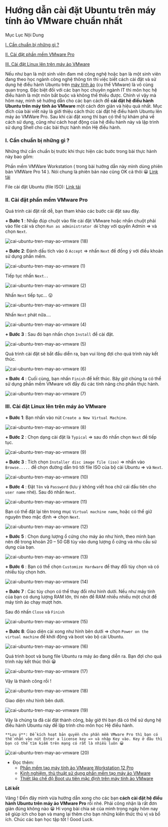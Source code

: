 # Hướng dẫn cài đặt Ubuntu trên máy tính ảo VMware chuẩn nhất
Mục Lục Nội Dung

[I. Cần chuẩn bị những gì ?](https://blogchiasekienthuc.com/thu-thuat-hay/cai-dat-ubuntu-tren-may-tinh-ao-vmware.html#i-can-chuan-bi-nhung-gi)

[II. Cài đặt phần mềm VMware Pro](https://blogchiasekienthuc.com/thu-thuat-hay/cai-dat-ubuntu-tren-may-tinh-ao-vmware.html#ii-cai-dat-phan-mem-vmware-pro)

[III. Cài đặt Linux lên trên máy ảo VMware](https://blogchiasekienthuc.com/thu-thuat-hay/cai-dat-ubuntu-tren-may-tinh-ao-vmware.html#iii-cai-dat-linux-len-tren-may-ao-vmware)

Nếu như bạn là một sinh viên đam mê công nghệ hoặc bạn là một sinh viên đang theo học ngành công nghệ thông tin thì việc biết cách cài đặt và sử dụng hệ điều hành Ubuntu trên [máy tính ảo](https://blogchiasekienthuc.com/thu-thuat-may-tinh/tao-may-tinh-ao-bang-vmware-workstation.html) (cụ thể VMware) là vô cùng quan trọng. Đặc biệt đối với các bạn học chuyên ngành IT thì môn học hệ điều hành là một môn bắt buộc và không thể thiếu được.
Chính vì vậy mà hôm nay, mình sẽ hướng dẫn cho các bạn cách để **cài đặt hệ điều hành Ubuntu trên máy tính ảo VMware** một cách đơn giản và hiệu quả nhất.
Mục đích của bài viết này là giới thiệu cách thức cài đặt hệ điều hành Ubuntu lên máy ảo VMWare Pro. Sau khi cài đặt xong thì bạn có thể tự khám phá về cách sử dụng, cũng như cách hoạt động của hệ điều hành này và lập trình sử dụng Shell cho các bài thực hành môn Hệ điều hành.
### I. Cần chuẩn bị những gì ?
Những thứ cần chuẩn bị trước khi thực hiện các bước trong bài thực hành này bao gồm:

Phần mềm VMWare Workstation ( trong bài hướng dẫn này mình dùng phiên bản VMWare Pro 14 ). Nói chung là phiên bản nào cũng OK cả thôi 😀 [Link tải](https://my.vmware.com/web/vmware/details?downloadGroup=WKST-1412-WIN&productId=686&rPId=23138)

File cài đặt Ubuntu (file ISO): [Link tải](https://www.ubuntu.com/download/desktop)
### II. Cài đặt phần mềm VMware Pro
Quá trình cài đặt rất dễ, bạn tham khảo các bước cài đặt sau đây.

**+ Bước 1** : Nhấp đúp chuột vào file cài đặt VMware hoặc nhấn chuột phải vào file cài và chọn `Run as administrator để` chạy với quyền Admin => và chọn `Next`.


![cai-ubuntu-tren-may-ao-vmware (18)](https://blogchiasekienthuc.com/wp-content/uploads/2018/07/cai-ubuntu-tren-may-ao-vmware-18.png)


**+ Bước 2**: Đánh dấu tích vào ô `Accept` => nhấn `Next` để đồng ý với điều khoản sử dụng phần mềm.


![cai-ubuntu-tren-may-ao-vmware (1)](https://blogchiasekienthuc.com/wp-content/uploads/2018/07/cai-ubuntu-tren-may-ao-vmware-1.png)

Tiếp tục nhấn `Next..`


![cai-ubuntu-tren-may-ao-vmware (2)](https://blogchiasekienthuc.com/wp-content/uploads/2018/07/cai-ubuntu-tren-may-ao-vmware-2.png)

Nhấn `Next` tiếp tục… 😛


![cai-ubuntu-tren-may-ao-vmware (3)](https://blogchiasekienthuc.com/wp-content/uploads/2018/07/cai-ubuntu-tren-may-ao-vmware-3.png)

Nhấn `Next` phát nữa….


![cai-ubuntu-tren-may-ao-vmware (4)](https://blogchiasekienthuc.com/wp-content/uploads/2018/07/cai-ubuntu-tren-may-ao-vmware-4.png)

**+ Bước 3** : Sau đó bạn nhấn chọn `Install` để cài đặt.


![cai-ubuntu-tren-may-ao-vmware (5)](https://blogchiasekienthuc.com/wp-content/uploads/2018/07/cai-ubuntu-tren-may-ao-vmware-5.png)

Quá trình cài đặt sẽ bắt đầu diễn ra, bạn vui lòng đợi cho quá trình này kết thúc.


![cai-ubuntu-tren-may-ao-vmware (6)](https://blogchiasekienthuc.com/wp-content/uploads/2018/07/cai-ubuntu-tren-may-ao-vmware-6.png)


**+ Bước 4** : Cuối cùng, bạn nhấn `Finish` để kết thúc. Bây giờ chúng ta có thể sử dụng phần mềm VMware với đầy đủ các tính năng cho phần thực hành.


![cai-ubuntu-tren-may-ao-vmware (7)](https://blogchiasekienthuc.com/wp-content/uploads/2018/07/cai-ubuntu-tren-may-ao-vmware-7.png)


### III. Cài đặt Linux lên trên máy ảo VMware

**+ Bước 1**: Bạn nhấn vào nút `Create a New Virtual Machine`.

![cai-ubuntu-tren-may-ao-vmware (8)](https://blogchiasekienthuc.com/wp-content/uploads/2018/07/cai-ubuntu-tren-may-ao-vmware-8.png)

**+ Bước 2** : Chọn dạng cài đặt là `Typical` => sau đó nhấn chọn `Next` để tiếp tục.

![cai-ubuntu-tren-may-ao-vmware (9)](https://blogchiasekienthuc.com/wp-content/uploads/2018/07/cai-ubuntu-tren-may-ao-vmware-9.png)

**+ Bước 3** : Tích chọn `Installer disc image file (iso)` => nhấn vào `Browse.....` để chọn đường dẫn trỏ tới file ISO của bộ cài Ubuntu => và `Next`.

![cai-ubuntu-tren-may-ao-vmware (10)](https://blogchiasekienthuc.com/wp-content/uploads/2018/07/cai-ubuntu-tren-may-ao-vmware-10.png)

**+ Bước 4** : Đặt `Tên` và `Password` (lưu ý không viết hoa chữ cái đầu tiên cho `user name` nhé). Sau đó nhấn `Next`.

![cai-ubuntu-tren-may-ao-vmware (11)](https://blogchiasekienthuc.com/wp-content/uploads/2018/07/cai-ubuntu-tren-may-ao-vmware-11.png)

Bạn có thể đặt lại tên trong mục `Virtual machine name`, hoặc có thể giữ nguyên theo mặc định => chọn `Next`.

![cai-ubuntu-tren-may-ao-vmware (12)](https://blogchiasekienthuc.com/wp-content/uploads/2018/07/cai-ubuntu-tren-may-ao-vmware-12.png)

**+ Bước 5** : Chọn dung lượng ổ cứng cho máy ảo như hình, theo mình bạn nên để trong khoản 20 – 50 GB tùy vào dung lượng ổ cứng và nhu cầu sử dụng của bạn.

![cai-ubuntu-tren-may-ao-vmware (13)](https://blogchiasekienthuc.com/wp-content/uploads/2018/07/cai-ubuntu-tren-may-ao-vmware-13.png)

**+ Bước 6** : Bạn có thể chọn `Customize Hardware` để thay đổi tùy chọn và có nhiều tùy chọn hơn.

![cai-ubuntu-tren-may-ao-vmware (14)](https://blogchiasekienthuc.com/wp-content/uploads/2018/07/cai-ubuntu-tren-may-ao-vmware-14.png)

**+ Bước 7** : Các tùy chọn có thể thay đổi như hình dưới. Nếu như máy tính của bạn có dung lượng RAM lớn, thì nên để RAM nhiều nhiều một chút để máy tính ảo chạy mượt hơn.

Sau đó nhấn `Close` và `Finish`

![cai-ubuntu-tren-may-ao-vmware (15)](https://blogchiasekienthuc.com/wp-content/uploads/2018/07/cai-ubuntu-tren-may-ao-vmware-15.png)

**+ Bước 8**: Giao diện cài xong như hình bên dưới => chọn `Power on the virtual machine` để khởi động và boot vào bộ cài Ubuntu.

![cai-ubuntu-tren-may-ao-vmware (16)](https://blogchiasekienthuc.com/wp-content/uploads/2018/07/cai-ubuntu-tren-may-ao-vmware-16.png)

Quá trình boot và bung file Ubuntu ra máy ảo đang diễn ra. Bạn đợi cho quá trình này kết thúc thôi 😀

![cai-ubuntu-tren-may-ao-vmware (17)](https://blogchiasekienthuc.com/wp-content/uploads/2018/07/cai-ubuntu-tren-may-ao-vmware-19.png)

Vậy là thành công rồi !

![cai-ubuntu-tren-may-ao-vmware (18)](https://blogchiasekienthuc.com/wp-content/uploads/2018/07/cai-ubuntu-tren-may-ao-vmware-20.png)

Giao diện như hình bên dưới.

![cai-ubuntu-tren-may-ao-vmware (19)](https://blogchiasekienthuc.com/wp-content/uploads/2018/07/cai-ubuntu-tren-may-ao-vmware-21.png)

Vậy là chúng ta đã cài đặt thành công, bây giờ thì bạn đã có thể sử dụng hệ điều hành Ubuntu này để lập trình cho môn học Hệ điều hành.


	**Lưu ý**: Để kích hoạt bản quyền cho phần mềm VMware Pro thì bạn có thể nhấn vào nút Enter a license key => và nhập Key vào. Key ở đâu thì bạn có thể tìm kiếm trên mạng có rất là nhiều luôn 😀

	
![cai-ubuntu-tren-may-ao-vmware (20)](https://blogchiasekienthuc.com/wp-content/uploads/2018/07/cai-ubuntu-tren-may-ao-vmware-17.png)

- Đọc thêm:
  - [Phần mềm tạo máy tính ảo VMware Workstation 12 Pro](https://blogchiasekienthuc.com/phan-mem-mien-phi/phan-mem-tao-may-tinh-ao.html)
  - [Kinh nghiệm, thủ thuật sử dụng phần mềm tạo máy ảo VMware](https://blogchiasekienthuc.com/thu-thuat-hay/thu-thuat-su-dung-vmware-phan-mem-tao-may-ao.html)
  - [Thiết lập chế độ Boot ưu tiên mặc định trên máy tính ảo VMware](https://blogchiasekienthuc.com/thu-thuat-hay/thiet-lap-che-do-boot-uu-tien-mac-dinh-tren-may-tinh-ao-vmware.html)
  
**Lời kết**

Vâng ! Đến đây mình vừa hướng dẫn xong cho các bạn **cách cài đặt hệ điều hành Ubuntu trên máy ảo VMware Pro** rồi nhé. Phải công nhận là rất đơn giản đúng không nào 😀
Hi vọng bài chia sẻ của mình trong ngày hôm nay sẽ giúp ích cho bạn và mang lại thêm cho bạn những kiến thức thú vị và bổ ích. Chúc các bạn học tập tốt ! Good Luck.